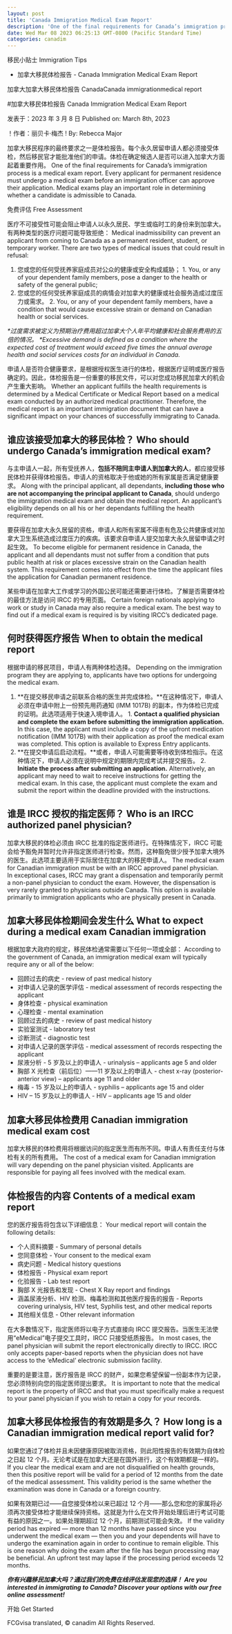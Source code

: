 ```yaml
---
layout: post
title: 'Canada Immigration Medical Exam Report'
description: 'One of the final requirements for Canada’s immigration process is a medical exam report. Every applicant for permanent residence must undergo a medical exam before […]'
date: Wed Mar 08 2023 06:25:13 GMT-0800 (Pacific Standard Time)
categories: canadim
---
```


移民小贴士	Immigration Tips
- 加拿大移民体检报告	-   Canada Immigration Medical Exam Report
	
加拿大加拿大移民体检报告	CanadaCanada immigrationmedical report
	
#加拿大移民体检报告	Canada Immigration Medical Exam Report
	
发表于：2023 年 3 月 8 日	Published on: March 8th, 2023
	
！作者：丽贝卡·梅杰	! By: Rebecca Major  
	
加拿大移民程序的最终要求之一是体检报告。每个永久居留申请人都必须接受体检，然后移民官才能批准他们的申请。体检在确定候选人是否可以进入加拿大方面起着重要作用。	One of the final requirements for Canada’s immigration process is a medical exam report. Every applicant for permanent residence must undergo a medical exam before an immigration officer can approve their application. Medical exams play an important role in determining whether a candidate is admissible to Canada.
	
免费评估	Free Assessment
	
医疗不可接受性可能会阻止申请人以永久居民、学生或临时工的身份来到加拿大。有两种类型的医疗问题可能导致拒绝：	Medical inadmissibility can prevent an applicant from coming to Canada as a permanent resident, student, or temporary worker. There are two types of medical issues that could result in refusal:
	
1. 您或您的任何受抚养家庭成员对公众的健康或安全构成威胁；	1.  You, or any of your dependent family members, pose a danger to the health or safety of the general public;
2. 您或您的任何受抚养家庭成员的病情会对加拿大的健康或社会服务造成过度压力或需求。	2.  You, or any of your dependent family members, have a condition that would cause excessive strain or demand on Canadian health or social services.
	
_\*过度需求被定义为预期治疗费用超过加拿大个人年平均健康和社会服务费用的五倍的情况。_	_\*Excessive demand is defined as a condition where the expected cost of treatment would exceed five times the annual average health and social services costs for an individual in Canada._
	
申请人是否符合健康要求，是根据授权医生进行的体检，根据医疗证明或医疗报告确定的。因此，体检报告是一份重要的移民文件，可以对您成功移民加拿大的机会产生重大影响。	Whether an applicant fulfills the health requirements is determined by a Medical Certificate or Medical Report based on a medical exam conducted by an authorized medical practitioner. Therefore, the medical report is an important immigration document that can have a significant impact on your chances of successfully immigrating to Canada.
	
## 谁应该接受加拿大的移民体检？	Who should undergo Canada’s immigration medical exam?
	
与主申请人一起，所有受抚养人，**包括不陪同主申请人到加拿大的人**，都应接受移民体检并获得体检报告。申请人的资格取决于他或她的所有家属是否满足健康要求。	Along with the principal applicant, all dependants, **including those who are not accompanying the principal applicant to Canada**, should undergo the immigration medical exam and obtain the medical report. An applicant’s eligibility depends on all his or her dependants fulfilling the health requirement.
	
要获得在加拿大永久居留的资格，申请人和所有家属不得患有危及公共健康或对加拿大卫生系统造成过度压力的疾病。该要求自申请人提交加拿大永久居留申请之时起生效。	To become eligible for permanent residence in Canada, the applicant and all dependants must not suffer from a condition that puts public health at risk or places excessive strain on the Canadian health system. This requirement comes into effect from the time the applicant files the application for Canadian permanent residence.
	
某些申请在加拿大工作或学习的外国公民可能还需要进行体检。了解是否需要体检的最佳方法是访问 IRCC 的专用页面。	Certain foreign nationals applying to work or study in Canada may also require a medical exam. The best way to find out if a medical exam is required is by visiting IRCC’s dedicated page.
	
## 何时获得医疗报告	When to obtain the medical report
	
根据申请的移民项目，申请人有两种体检选择。	Depending on the immigration program they are applying to, applicants have two options for undergoing the medical exam.
	
1. **在提交移民申请之前联系合格的医生并完成体检。**在这种情况下，申请人必须在申请中附上一份预先用药通知 (IMM 1017B) 的副本，作为体检已完成的证明。此选项适用于快速入境申请人。	1.  **Contact a qualified physician and complete the exam before submitting the immigration application.** In this case, the applicant must include a copy of the upfront medication notification (IMM 1017B) with their application as proof the medical exam was completed. This option is available to Express Entry applicants.
2. **在提交申请后启动流程。**或者，申请人可能需要等待收到体检指示。在这种情况下，申请人必须在说明中规定的期限内完成考试并提交报告。	2.  **Initiate the process after submitting an application.** Alternatively, an applicant may need to wait to receive instructions for getting the medical exam. In this case, the applicant must complete the exam and submit the report within the deadline provided with the instructions.
	
## 谁是 IRCC 授权的指定医师？	Who is an IRCC authorized panel physician?
	
加拿大移民的体检必须由 IRCC 批准的指定医师进行。在特殊情况下，IRCC 可能会给予豁免并暂时允许非指定医师进行检查。然而，这种豁免很少授予加拿大境外的医生。此选项主要适用于实际居住在加拿大的移民申请人。	The medical exam for Canadian immigration must be with an IRCC approved panel physician. In exceptional cases, IRCC may grant a dispensation and temporarily permit a non-panel physician to conduct the exam. However, the dispensation is very rarely granted to physicians outside Canada. This option is available primarily to immigration applicants who are physically present in Canada.
	
## 加拿大移民体检期间会发生什么	What to expect during a medical exam Canadian immigration
	
根据加拿大政府的规定，移民体检通常需要以下任何一项或全部：	According to the government of Canada, an immigration medical exam will typically require any or all of the below:
	
- 回顾过去的病史	-   review of past medical history
- 对申请人记录的医学评估	-   medical assessment of records respecting the applicant
- 身体检查	-   physical examination
- 心理检查	-   mental examination
- 回顾过去的病史	-   review of past medical history
- 实验室测试	-   laboratory test
-   诊断测试	-   diagnostic test
- 对申请人记录的医学评估	-   medical assessment of records respecting the applicant
- 尿液分析 - 5 岁及以上的申请人	-   urinalysis – applicants age 5 and older
- 胸部 X 光检查（前后位）——11 岁及以上的申请人	-   chest x-ray (posterior-anterior view) – applicants age 11 and older
- 梅毒 - 15 岁及以上的申请人	-   syphilis – applicants age 15 and older
- HIV – 15 岁及以上的申请人	-   HIV – applicants age 15 and older
	
## 加拿大移民体检费用	Canadian immigration medical exam cost
	
加拿大移民的体检费用将根据访问的指定医生而有所不同。申请人有责任支付与体检有关的所有费用。	The cost of a medical exam for Canadian immigration will vary depending on the panel physician visited. Applicants are responsible for paying all fees involved with the medical exam.
	
## 体检报告的内容	Contents of a medical exam report
	
您的医疗报告将包含以下详细信息：	Your medical report will contain the following details:
	
- 个人资料摘要	-   Summary of personal details
- 您同意体检	-   Your consent to the medical exam
- 病史问题	-   Medical history questions
- 体检报告	-   Physical exam report
- 化验报告	-   Lab test report
- 胸部 X 光报告和发现	-   Chest X Ray report and findings
- 涵盖尿液分析、HIV 检测、梅毒检测和其他医疗报告的报告	-   Reports covering urinalysis, HIV test, Syphilis test, and other medical reports
- 其他相关信息	-   Other relevant information
	
在大多数情况下，指定医师将以电子方式直接向 IRCC 提交报告。当医生无法使用“eMedical”电子提交工具时，IRCC 只接受纸质报告。	In most cases, the panel physician will submit the report electronically directly to IRCC. IRCC only accepts paper-based reports when the physician does not have access to the ‘eMedical’ electronic submission facility.
	
重要的是要注意，医疗报告是 IRCC 的财产，如果您希望保留一份副本作为记录，您必须特别向您的指定医师提出要求。	It is important to note that the medical report is the property of IRCC and that you must specifically make a request to your panel physician if you wish to retain a copy for your records.
	
## 加拿大移民体检报告的有效期是多久？	How long is a Canadian immigration medical report valid for?
	
如果您通过了体检并且未因健康原因被取消资格，则此阳性报告的有效期为自体检之日起 12 个月。无论考试是在加拿大还是在国外进行，这个有效期都是一样的。	If you clear the medical exam and are not disqualified on health grounds, then this positive report will be valid for a period of 12 months from the date of the medical assessment. This validity period is the same whether the examination was done in Canada or a foreign country.
	
如果有效期已过——自您接受体检以来已超过 12 个月——那么您和您的家属将必须再次接受体检才能继续保持资格。这就是为什么在文件开始处理后进行考试可能有益的原因之一。如果处理期超过 12 个月，前期测试可能会失效。	If the validity period has expired — more than 12 months have passed since you underwent the medical exam — then you and your dependents will have to undergo the examination again in order to continue to remain eligible. This is one reason why doing the exam after the file has begun processing may be beneficial. An upfront test may lapse if the processing period exceeds 12 months.
	
**_你有兴趣移民加拿大吗？通过我们的免费在线评估发现您的选择！_**	**_Are you interested in immigrating to Canada? Discover your options with our free online assessment!_**
	
开始	Get Started

FCGvisa translated, © canadim All Rights Reserved.
